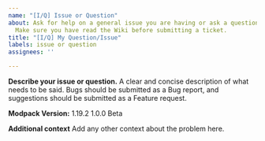 ```yaml
---
name: "[I/Q] Issue or Question"
about: Ask for help on a general issue you are having or ask a question to the developers.
  Make sure you have read the Wiki before submitting a ticket.
title: "[I/Q] My Question/Issue"
labels: issue or question
assignees: ''

---
```


**Describe your issue or question.**
A clear and concise description of what needs to be said. Bugs should be submitted as a Bug report, and suggestions should be submitted as a Feature request.

**Modpack Version:**
 1.19.2 1.0.0 Beta

**Additional context**
Add any other context about the problem here.
